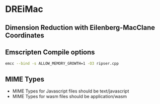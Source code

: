 # DREiMac
## Dimension Reduction with Eilenberg-MacClane Coordinates


## Emscripten Compile options

~~~~~ bash
emcc --bind -s ALLOW_MEMORY_GROWTH=1 -O3 ripser.cpp
~~~~~

## MIME Types
* MIME Types for Javascript files should be text/javascript
* MIME Types for wasm files should be application/wasm
